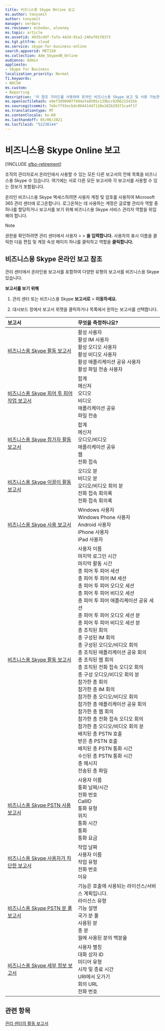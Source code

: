 ```yaml
---
title: 비즈니스용 Skype Online 보고
ms.author: tonysmit
author: tonysmit
manager: serdars
ms.reviewer: mikedav, wlooney
ms.topic: article
ms.assetid: 4935cddf-fafa-442d-91a3-246af01f8373
ms.tgt.pltfrm: cloud
ms.service: skype-for-business-online
search.appverid: MET150
ms.collection: Adm_Skype4B_Online
audience: Admin
appliesto:
- Skype for Business
localization_priority: Normal
f1.keywords:
- NOCSH
ms.custom:
- Reporting
description: '이 참조 가이드를 사용하여 온라인 비즈니스용 Skype 보고 및 사용 가능한 정보를 자세히 알아보세요. '
ms.openlocfilehash: e9ef3d9090ff494afe8595c139bcc9206215435b
ms.sourcegitcommit: 7ebcff93ecbdc064414d7110e182b29371ca4f1f
ms.translationtype: MT
ms.contentlocale: ko-KR
ms.lasthandoff: 05/06/2021
ms.locfileid: "52238144"
---
```

# <a name="skype-for-business-online-reporting"></a>비즈니스용 Skype Online 보고

[!INCLUDE [sfbo-retirement](../../Hub/includes/sfbo-retirement.md)]

조직의 관리자로서 온라인에서 사용할 수 있는 모든 다른 보고서의 전체 목록을 비즈니스용 Skype 수 있습니다. 여기에는 서로 다른 모든 보고서와 각 보고서를 사용할 수 있는 정보가 포함됩니다.
  
온라인 비즈니스용 Skype 액세스하려면 사용자 계정 및 암호를 사용하여 Microsoft 365 관리 센터에 로그온합니다. 로그온하는 데 사용하는 계정은 글로벌 관리자 역할 중 하나를 할당하거나 보고서를 보기 위해 비즈니스용 Skype 서비스 관리자 역할을 위임해야 합니다.
  
> [!NOTE]
> 권한을 확인하려면 관리 센터에서 사용자 >  >  **을 입력합니다.** 사용자의 표시 이름을 클릭한 다음  편집 및 계정 속성 페이지 하나를 클릭하고 역할을 **클릭합니다.**
  
## <a name="skype-for-business-online-reporting-reference"></a>비즈니스용 Skype 온라인 보고 참조

관리 센터에서 온라인용 보고서를 포함하여 다양한 유형의 보고서를 비즈니스용 Skype 있습니다.
  
 **보고서를 보기 위해**
  
1. 관리 센터 또는 비즈니스용 Skype **보고서로**  >  **이동하세요.**
    
2. 대시보드 창에서 보고서 위젯을 클릭하거나 목록에서 원하는 보고서를 선택합니다.
    
|**보고서**|**무엇을 측정하나요?**|
|:-----|:-----|
|[비즈니스용 Skype 활동 보고서](activity-report.md) <br/> | 활성 사용자 <br/>  활성 IM 사용자 <br/>  활성 오디오 사용자 <br/>  활성 비디오 사용자 <br/>  활성 애플리케이션 공유 사용자 <br/>  활성 파일 전송 사용자 <br/> |
|[비즈니스용 Skype 피어 투 피어 작업 보고서](peer-to-peer-activity-report.md) <br/> | 합계 <br/>  메신저 <br/>  오디오 <br/>  비디오 <br/>  애플리케이션 공유 <br/>  파일 전송 <br/> |
|[비즈니스용 Skype 참가자 활동 보고서](conference-participant-activity-report.md) <br/> | 합계 <br/>  메신저 <br/>  오디오/비디오 <br/>  애플리케이션 공유 <br/>  웹 <br/>  전화 접속 <br/> |
|[비즈니스용 Skype 이끌이 활동 보고서](conference-organizer-activity-report.md) <br/> | 오디오 분 <br/>  비디오 분 <br/>  오디오/비디오 회의 분 <br/>  전화 접속 회의록 <br/>  전화 접속 회의록 <br/> |
|[비즈니스용 Skype 사용 보고서](device-usage-report.md) <br/> | Windows 사용자 <br/>  Windows Phone 사용자 <br/>  Android 사용자 <br/>  iPhone 사용자 <br/>  iPad 사용자 <br/> |
|[비즈니스용 Skype 활동 보고서](activity-report.md) <br/> | 사용자 이름 <br/>  마지막 로그인 시간 <br/>  마지막 활동 시간 <br/>  총 피어 투 피어 세션 <br/>  총 피어 투 피어 IM 세션 <br/>  총 피어 투 피어 오디오 세션 <br/>  총 피어 투 피어 비디오 세션 <br/>  총 피어 투 피어 애플리케이션 공유 세션 <br/>  총 피어 투 피어 오디오 세션 분 <br/>  총 피어 투 피어 비디오 세션 분 <br/>  총 조직된 회의 <br/>  총 구성된 IM 회의 <br/>  총 구성된 오디오/비디오 회의 <br/>  총 조직된 애플리케이션 공유 회의 <br/>  총 조직된 웹 회의 <br/>  총 조직된 전화 접속 오디오 회의 <br/>  총 구성 오디오/비디오 회의 분 <br/>  참가한 총 회의 <br/>  참가한 총 IM 회의 <br/>  참가한 총 오디오/비디오 회의 <br/>  참가한 총 애플리케이션 공유 회의 <br/>  참가한 총 웹 회의 <br/>  참가한 총 전화 접속 오디오 회의 <br/>  참가한 총 오디오/비디오 회의 분 <br/>  배치된 총 PSTN 호출 <br/>  받은 총 PSTN 호출 <br/>  배치된 총 PSTN 통화 시간 <br/>  수신된 총 PSTN 통화 시간 <br/>  총 메시지 <br/>  전송된 총 파일 <br/> |
|[비즈니스용 Skype PSTN 사용 보고서](pstn-usage-report.md) <br/>  | 사용자 이름 <br/>  통화 날짜/시간 <br/>  전화 번호 <br/>  CallID <br/>  통화 유형 <br/>  위치 <br/>  통화 시간 <br/>  통화 <br/>  통화 요금 <br/> |
|[비즈니스용 Skype 사용자가 차단한 보고서](users-blocked-report.md) <br/> | 작업 날짜 <br/>  사용자 이름 <br/>  작업 유형 <br/>  전화 번호 <br/>  이유 <br/> |
|[비즈니스용 Skype PSTN 분 풀 보고서](pstn-minute-pools-report.md) <br/> | 기능은 호출에 사용되는 라이선스/서비스 계획입니다. <br/> 라이선스 유형 <br/> 기능 설명 <br/> 국가 분 풀  <br/> 사용된 분 <br/> 총 분 <br/> 월에 사용된 분의 백분율 <br/> |
|[비즈니스용 Skype 세부 정보 보고서](session-details-report.md) <br/> | 사용자 별칭 <br/> 대화 상자 ID  <br/> 미디어 유형  <br/> 시작 및 종료 시간 <br/> URI에서 오가기 <br/> 회의 URL <br/> 전화 번호 <br/> |
 
## <a name="related-topics"></a>관련 항목
[관리 센터의 활동 보고서](https://support.office.com/article/0d6dfb17-8582-4172-a9a9-aed798150263)

  
 
